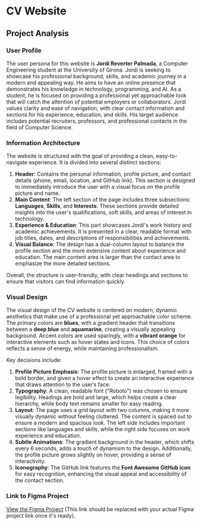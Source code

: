 # CV Website

## Project Analysis

### User Profile

The user persona for this website is **Jordi Reverter Palmada**, a Computer Engineering student at the University of Girona. Jordi is seeking to showcase his professional background, skills, and academic journey in a modern and appealing way. He aims to have an online presence that demonstrates his knowledge in technology, programming, and AI. As a student, he is focused on providing a professional yet approachable look that will catch the attention of potential employers or collaborators. Jordi values clarity and ease of navigation, with clear contact information and sections for his experience, education, and skills. His target audience includes potential recruiters, professors, and professional contacts in the field of Computer Science.

### Information Architecture

The website is structured with the goal of providing a clean, easy-to-navigate experience. It is divided into several distinct sections:
1. **Header**: Contains the personal information, profile picture, and contact details (phone, email, location, and GitHub link). This section is designed to immediately introduce the user with a visual focus on the profile picture and name.
2. **Main Content**: The left section of the page includes three subsections: **Languages**, **Skills**, and **Interests**. These sections provide detailed insights into the user's qualifications, soft skills, and areas of interest in technology. 
3. **Experience & Education**: This part showcases Jordi's work history and academic achievements. It is presented in a clear, readable format with job titles, dates, and descriptions of responsibilities and achievements.
4. **Visual Balance**: The design has a dual-column layout to balance the profile section and the more extensive content about experience and education. The main content area is larger than the contact area to emphasize the more detailed sections.
  
Overall, the structure is user-friendly, with clear headings and sections to ensure that visitors can find information quickly.

### Visual Design

The visual design of the CV website is centered on modern, dynamic aesthetics that make use of a professional yet approachable color scheme. The primary colors are **blues**, with a gradient header that transitions between a **deep blue** and **aquamarine**, creating a visually appealing background. Accent colors are used sparingly, with a **vibrant orange** for interactive elements such as hover states and icons. This choice of colors reflects a sense of energy, while maintaining professionalism.

Key decisions include:
1. **Profile Picture Emphasis**: The profile picture is enlarged, framed with a bold border, and given a hover effect to create an interactive experience that draws attention to the user’s face.
2. **Typography**: A clean, readable font ("Roboto") was chosen to ensure legibility. Headings are bold and large, which helps create a clear hierarchy, while body text remains smaller for easy reading.
3. **Layout**: The page uses a grid layout with two columns, making it more visually dynamic without feeling cluttered. The content is spaced out to ensure a modern and spacious look. The left side includes important sections like languages and skills, while the right side focuses on work experience and education.
4. **Subtle Animations**: The gradient background in the header, which shifts every 6 seconds, adds a touch of dynamism to the design. Additionally, the profile picture grows slightly on hover, providing a sense of interactivity.
5. **Iconography**: The GitHub link features the **Font Awesome GitHub icon** for easy recognition, enhancing the visual appeal and accessibility of the contact section.

### Link to Figma Project

[View the Figma Project](https://www.figma.com/file/XXXXXXXXXXXXXXXXXXXX) (This link should be replaced with your actual Figma project link once it's ready).

